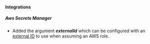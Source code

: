 
#### Integrations

##### Aws Secrets Manager

- Added the argument ***externalId*** which can be configured with an [external ID](https://docs.aws.amazon.com/IAM/latest/UserGuide/id_roles_common-scenarios_third-party.html#id_roles_third-party_external-id) to use when assuming an AWS role.
